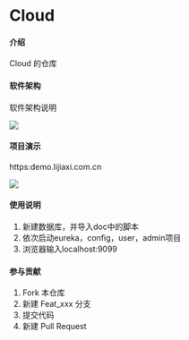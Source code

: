 # Cloud

#### 介绍
Cloud 的仓库

#### 软件架构
软件架构说明

![](http://qiniu.lijiaxi.com.cn/blog-admin.png)

#### 项目演示
https:demo.lijiaxi.com.cn


![](http://qiniu.lijiaxi.com.cn/admin.gif)

#### 使用说明

1. 新建数据库，并导入doc中的脚本
2. 依次启动eureka，config，user，admin项目
3. 浏览器输入localhost:9099

#### 参与贡献

1. Fork 本仓库
2. 新建 Feat_xxx 分支
3. 提交代码
4. 新建 Pull Request

